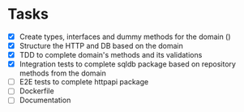 # Tasks

- [x] Create types, interfaces and dummy methods for the domain ()
- [x] Structure the HTTP and DB based on the domain
- [x] TDD to complete domain's methods and its validations
- [x] Integration tests to complete sqldb package based on repository methods from the domain
- [ ] E2E tests to complete httpapi package
- [ ] Dockerfile
- [ ] Documentation
